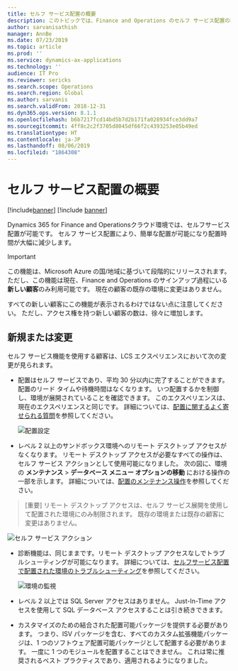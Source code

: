 ```yaml
---
title: セルフ サービス配置の概要
description: このトピックでは、Finance and Operations のセルフ サービス配置の概要を示します。
author: sarvanisathish
manager: AnnBe
ms.date: 07/23/2019
ms.topic: article
ms.prod: ''
ms.service: dynamics-ax-applications
ms.technology: ''
audience: IT Pro
ms.reviewer: sericks
ms.search.scope: Operations
ms.search.region: Global
ms.author: sarvanis
ms.search.validFrom: 2018-12-31
ms.dyn365.ops.version: 8.1.1
ms.openlocfilehash: b6b7217fcd14bd5b7d2b171fa028934fce3dd9a7
ms.sourcegitcommit: 4ff8c2c2f3705d8045df66f2c4393253e05b49ed
ms.translationtype: HT
ms.contentlocale: ja-JP
ms.lasthandoff: 08/06/2019
ms.locfileid: "1864308"
---
```

# <a name="self-service-deployment-overview"></a>セルフ サービス配置の概要

[!include[banner](../includes/banner.md)]
[!include [banner](../includes/limited-availability.md)]

Dynamics 365 for Finance and Operationsクラウド環境では、セルフサービス配置が可能です。 セルフ サービス配置により、簡単な配置が可能になり配置時間が大幅に減少します。

> [!IMPORTANT]
> この機能は、Microsoft Azure の国/地域に基づいて段階的にリリースされます。 ただし、この機能は現在、Finance and Operations のサインアップ過程にいる**新しい顧客**のみ利用可能です。 現在の顧客の既存の環境に変更はありません。
>
> すべての新しい顧客にこの機能が表示されるわけではない点に注意してください。 ただし、アクセス権を持つ新しい顧客の数は、徐々に増加します。 

## <a name="whats-new-or-changed"></a>新規または変更

セルフ サービス機能を使用する顧客は、LCS エクスペリエンスにおいて次の変更が見られます。 

- 配置はセルフ サービスであり、平均 30 分以内に完了することができます。 配置のリード タイムや待機時間はなくなります。 いつ配置するかを制御し、環境が展開されていることを確認できます。 このエクスペリエンスは、現在のエクスペリエンスと同じです。 詳細については、[配置に関するよく寄せられる質問](deploymentFAQ.md)を参照してください。

   ![配置設定](media/deployment-settings.png)

- レベル 2 以上のサンドボックス環境へのリモート デスクトップ アクセスがなくなります。 リモート デスクトップ アクセスが必要なすべての操作は、セルフ サービス アクションとして使用可能になりました。 次の図に、環境の **メンテナンス** \> **データベース メニュー オプションの移動** における操作の一部を示します。 詳細については、[配置のメンテナンス操作](maintenanceoperationsguide-newinfrastructure.md)を参照してください。

> [重要] リモート デスクトップ アクセスは、セルフ サービス展開を使用して配置された環境にのみ制限されます。 既存の環境または既存の顧客に変更はありません。 

   ![セルフ サービス アクション](media/Self-service-actions.png)

- 診断機能は、同じままです。リモート デスクトップ アクセスなしでトラブルシューティングが可能になります。 詳細については、[セルフサービス配置で配置された環境のトラブルシューティング](troubleshoot-newinfrastructure.md)を参照してください。 

   ![環境の監視](media/environment-monitoring.png)

- レベル 2 以上では SQL Server アクセスはありません。 Just-In-Time アクセスを使用して SQL データベース アクセスすることは引き続きできます。

- カスタマイズのための結合された配置可能パッケージを提供する必要があります。 つまり、ISV パッケージを含む、すべてのカスタム拡張機能パッケージは、1 つのソフトウェア配置可能パッケージとして配置する必要があります。 一度に 1 つのモジュールを配置することはできません。 これは常に推奨されるベスト プラクティスであり、適用されるようになりました。
